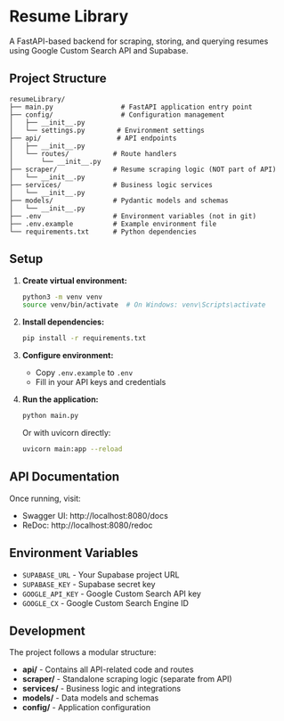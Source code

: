 # Resume Library

A FastAPI-based backend for scraping, storing, and querying resumes using Google Custom Search API and Supabase.

## Project Structure

```
resumeLibrary/
├── main.py                 # FastAPI application entry point
├── config/                 # Configuration management
│   ├── __init__.py
│   └── settings.py        # Environment settings
├── api/                   # API endpoints
│   ├── __init__.py
│   └── routes/           # Route handlers
│       └── __init__.py
├── scraper/              # Resume scraping logic (NOT part of API)
│   └── __init__.py
├── services/             # Business logic services
│   └── __init__.py
├── models/               # Pydantic models and schemas
│   └── __init__.py
├── .env                  # Environment variables (not in git)
├── .env.example          # Example environment file
└── requirements.txt      # Python dependencies
```

## Setup

1. **Create virtual environment:**
   ```bash
   python3 -m venv venv
   source venv/bin/activate  # On Windows: venv\Scripts\activate
   ```

2. **Install dependencies:**
   ```bash
   pip install -r requirements.txt
   ```

3. **Configure environment:**
   - Copy `.env.example` to `.env`
   - Fill in your API keys and credentials

4. **Run the application:**
   ```bash
   python main.py
   ```
   Or with uvicorn directly:
   ```bash
   uvicorn main:app --reload
   ```

## API Documentation

Once running, visit:
- Swagger UI: http://localhost:8080/docs
- ReDoc: http://localhost:8080/redoc

## Environment Variables

- `SUPABASE_URL` - Your Supabase project URL
- `SUPABASE_KEY` - Supabase secret key
- `GOOGLE_API_KEY` - Google Custom Search API key
- `GOOGLE_CX` - Google Custom Search Engine ID

## Development

The project follows a modular structure:
- **api/** - Contains all API-related code and routes
- **scraper/** - Standalone scraping logic (separate from API)
- **services/** - Business logic and integrations
- **models/** - Data models and schemas
- **config/** - Application configuration
